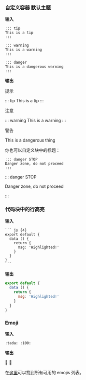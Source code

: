 ### 自定义容器 默认主题

**输入**

```text
::: tip
This is a tip
:::

::: warning
This is a warning
:::

::: danger
This is a dangerous warning
:::
```

**输出**

提示

::: tip
This is a tip
:::

注意

::: warning
This is a warning
:::

警告

This is a dangerous thing

你也可以自定义块中的标题：

```text
::: danger STOP
Danger zone, do not proceed
:::
```

::: danger STOP

Danger zone, do not proceed

:::



### 代码块中的行高亮

**输入**

~~~text
``` js {4}
export default {
  data () {
    return {
      msg: 'Highlighted!'
    }
  }
}
```
~~~

**输出**



```js
export default {
  data () {
    return {
      msg: 'Highlighted!'
    }
  }
}
```

### Emoji 

**输入**

```text
:tada: :100:
```

**输出**

🎉 💯

在[这里](https://github.com/markdown-it/markdown-it-emoji/blob/master/lib/data/full.json)可以找到所有可用的 emojis 列表。